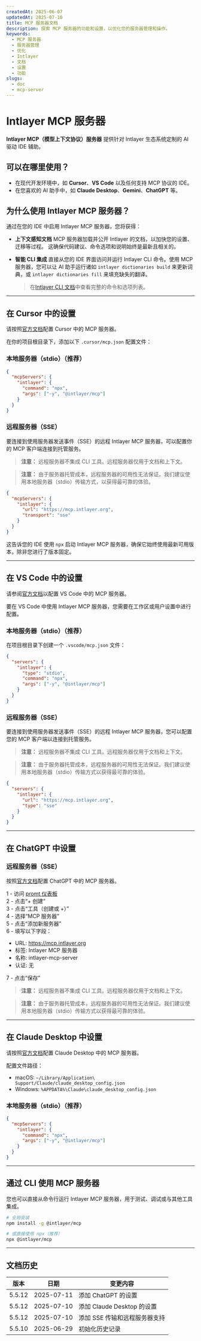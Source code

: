 ```yaml
---
createdAt: 2025-06-07
updatedAt: 2025-07-10
title: MCP 服务器文档
description: 探索 MCP 服务器的功能和设置，以优化您的服务器管理和操作。
keywords:
  - MCP 服务器
  - 服务器管理
  - 优化
  - Intlayer
  - 文档
  - 设置
  - 功能
slugs:
  - doc
  - mcp-server
---
```


# Intlayer MCP 服务器

**Intlayer MCP（模型上下文协议）服务器** 提供针对 Intlayer 生态系统定制的 AI 驱动 IDE 辅助。

## 可以在哪里使用？

- 在现代开发环境中，如 **Cursor**、**VS Code** 以及任何支持 MCP 协议的 IDE。
- 在您喜欢的 AI 助手中，如 **Claude Desktop**、**Gemini**、**ChatGPT** 等。

## 为什么使用 Intlayer MCP 服务器？

通过在您的 IDE 中启用 Intlayer MCP 服务器，您将获得：

- **上下文感知文档**
  MCP 服务器加载并公开 Intlayer 的文档，以加快您的设置、迁移等过程。
  这确保代码建议、命令选项和说明始终是最新且相关的。

- **智能 CLI 集成**
  直接从您的 IDE 界面访问并运行 Intlayer CLI 命令。使用 MCP 服务器，您可以让 AI 助手运行诸如 `intlayer dictionaries build` 来更新词典，或 `intlayer dictionaries fill` 来填充缺失的翻译。

  > 在[Intlayer CLI 文档](https://github.com/aymericzip/intlayer/blob/main/docs/docs/zh/intlayer_cli.md)中查看完整的命令和选项列表。

---

## 在 Cursor 中的设置

请按照[官方文档](https://docs.cursor.com/context/mcp)配置 Cursor 中的 MCP 服务器。

在你的项目根目录下，添加以下 `.cursor/mcp.json` 配置文件：

### 本地服务器（stdio）（推荐）

```json filename=".cursor/mcp.json"
{
  "mcpServers": {
    "intlayer": {
      "command": "npx",
      "args": ["-y", "@intlayer/mcp"]
    }
  }
}
```

### 远程服务器（SSE）

要连接到使用服务器发送事件（SSE）的远程 Intlayer MCP 服务器，可以配置你的 MCP 客户端连接到托管服务。

> **注意：** 远程服务器不集成 CLI 工具。远程服务器仅用于文档和上下文。

> **注意：** 由于服务器托管成本，远程服务器的可用性无法保证。我们建议使用本地服务器（stdio）传输方式，以获得最可靠的体验。

```json filename=".cursor/mcp.json"
{
  "mcpServers": {
    "intlayer": {
      "url": "https://mcp.intlayer.org",
      "transport": "sse"
    }
  }
}
```

这告诉您的 IDE 使用 `npx` 启动 Intlayer MCP 服务器，确保它始终使用最新可用版本，除非您进行了版本固定。

---

## 在 VS Code 中的设置

请参阅[官方文档](https://code.visualstudio.com/docs/copilot/chat/mcp-servers)以配置 VS Code 中的 MCP 服务器。

要在 VS Code 中使用 Intlayer MCP 服务器，您需要在工作区或用户设置中进行配置。

### 本地服务器（stdio）（推荐）

在项目根目录下创建一个 `.vscode/mcp.json` 文件：

```json filename=".vscode/mcp.json"
{
  "servers": {
    "intlayer": {
      "type": "stdio",
      "command": "npx",
      "args": ["-y", "@intlayer/mcp"]
    }
  }
}
```

### 远程服务器（SSE）

要连接到使用服务器发送事件（SSE）的远程 Intlayer MCP 服务器，您可以配置您的 MCP 客户端以连接到托管服务。

> **注意：** 远程服务器不集成 CLI 工具。远程服务器仅用于文档和上下文。

> **注意：** 由于服务器托管成本，远程服务器的可用性无法保证。我们建议使用本地服务器（stdio）传输方式以获得最可靠的体验。

```json filename=".vscode/mcp.json"
{
  "servers": {
    "intlayer": {
      "url": "https://mcp.intlayer.org",
      "type": "sse"
    }
  }
}
```

---

## 在 ChatGPT 中设置

### 远程服务器（SSE）

按照[官方文档](https://platform.openai.com/docs/mcp#test-and-connect-your-mcp-server)配置 ChatGPT 中的 MCP 服务器。

1 - 访问 [promt 仪表板](https://platform.openai.com/prompts)  
2 - 点击“+ 创建”  
3 - 点击“工具（创建或 +）”  
4 - 选择“MCP 服务器”  
5 - 点击“添加新服务器”  
6 - 填写以下字段：

- URL: https://mcp.intlayer.org
- 标签: Intlayer MCP 服务器
- 名称: intlayer-mcp-server
- 认证: 无

7 - 点击“保存”

> **注意：** 远程服务器不集成 CLI 工具。远程服务器仅用于文档和上下文。

> **注意：** 由于服务器托管成本，远程服务器的可用性无法保证。我们建议使用本地服务器（stdio）传输方式以获得最可靠的体验。

---

## 在 Claude Desktop 中设置

请按照[官方文档](https://modelcontextprotocol.io/quickstart/user#2-add-the-filesystem-mcp-server)配置 Claude Desktop 中的 MCP 服务器。

配置文件路径：

- macOS: `~/Library/Application\ Support/Claude/claude_desktop_config.json`
- Windows: `%APPDATA%\Claude\claude_desktop_config.json`

### 本地服务器（stdio）（推荐）

```json filename="claude_desktop_config.json"
{
  "mcpServers": {
    "intlayer": {
      "command": "npx",
      "args": ["-y", "@intlayer/mcp"]
    }
  }
}
```

---

## 通过 CLI 使用 MCP 服务器

您也可以直接从命令行运行 Intlayer MCP 服务器，用于测试、调试或与其他工具集成。

```bash
# 全局安装
npm install -g @intlayer/mcp

# 或直接使用 npx（推荐）
npx @intlayer/mcp
```

---

## 文档历史

| 版本   | 日期       | 变更内容                      |
| ------ | ---------- | ----------------------------- |
| 5.5.12 | 2025-07-11 | 添加 ChatGPT 的设置           |
| 5.5.12 | 2025-07-10 | 添加 Claude Desktop 的设置    |
| 5.5.12 | 2025-07-10 | 添加 SSE 传输和远程服务器支持 |
| 5.5.10 | 2025-06-29 | 初始化历史记录                |

